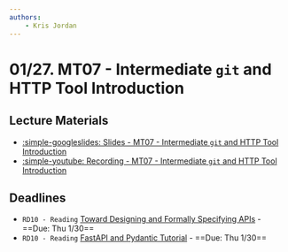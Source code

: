 ```yaml
---
authors:
    - Kris Jordan
---
```


# 01/27. MT07 - Intermediate `git` and HTTP Tool Introduction

## Lecture Materials

* [:simple-googleslides: Slides - MT07 - Intermediate `git` and HTTP Tool Introduction](https://docs.google.com/presentation/d/1wmQMreZAXzWnQKjW9bNuK_sUK0GSlXNDDysvxTb9giA/edit?usp=sharing)
* [:simple-youtube: Recording - MT07 - Intermediate `git` and HTTP Tool Introduction](https://youtube.com/live/2Kp95gD8G1s?feature=share)

## Deadlines

* `RD10 - Reading` [Toward Designing and Formally Specifying APIs](../resources/apis/5-api-spec.md) - ==Due: Thu 1/30==
* `RD10 - Reading` [FastAPI and Pydantic Tutorial](../resources/apis/6-fast-api-tutorial.md) - ==Due: Thu 1/30==
